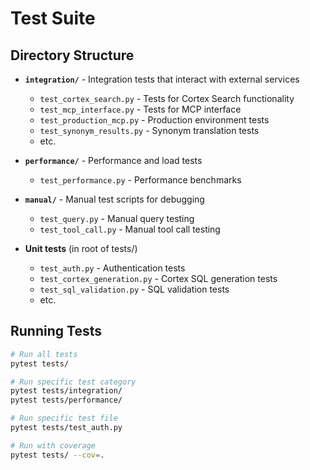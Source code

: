 # Test Suite

## Directory Structure

- **`integration/`** - Integration tests that interact with external services
  - `test_cortex_search.py` - Tests for Cortex Search functionality
  - `test_mcp_interface.py` - Tests for MCP interface
  - `test_production_mcp.py` - Production environment tests
  - `test_synonym_results.py` - Synonym translation tests
  - etc.

- **`performance/`** - Performance and load tests
  - `test_performance.py` - Performance benchmarks

- **`manual/`** - Manual test scripts for debugging
  - `test_query.py` - Manual query testing
  - `test_tool_call.py` - Manual tool call testing

- **Unit tests** (in root of tests/)
  - `test_auth.py` - Authentication tests
  - `test_cortex_generation.py` - Cortex SQL generation tests
  - `test_sql_validation.py` - SQL validation tests
  - etc.

## Running Tests

```bash
# Run all tests
pytest tests/

# Run specific test category
pytest tests/integration/
pytest tests/performance/

# Run specific test file
pytest tests/test_auth.py

# Run with coverage
pytest tests/ --cov=.
```